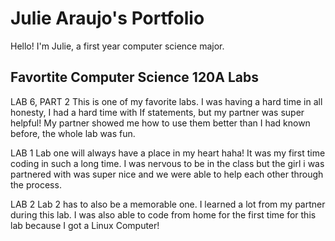 # Julie Araujo's Portfolio

Hello! I'm Julie, a first year computer science major.

## Favortite Computer Science 120A Labs

LAB 6, PART 2
This is one of my favorite labs.  I was having a hard time in all honesty,
I had a hard time with If statements, but my partner was super helpful!  My 
partner showed me how to use them better than I had known before, the whole lab 
was fun. 

LAB 1 
Lab one will always have a place in my heart haha! It was my first time coding
in such a long time.  I was nervous to be in the class but the girl i was partnered 
with was super nice and we were able to help each other through the process. 

LAB 2
Lab 2 has to also be a memorable one.  I learned a lot from my partner during this lab. 
I was also able to code from home for the first time for this lab because I got a Linux 
Computer!
